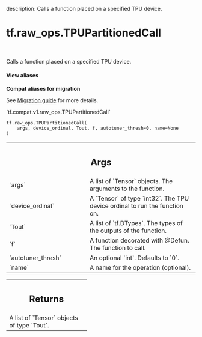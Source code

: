 description: Calls a function placed on a specified TPU device.

<div itemscope itemtype="http://developers.google.com/ReferenceObject">
<meta itemprop="name" content="tf.raw_ops.TPUPartitionedCall" />
<meta itemprop="path" content="Stable" />
</div>

# tf.raw_ops.TPUPartitionedCall

<!-- Insert buttons and diff -->

<table class="tfo-notebook-buttons tfo-api nocontent" align="left">

</table>



Calls a function placed on a specified TPU device.

<section class="expandable">
  <h4 class="showalways">View aliases</h4>
  <p>
<b>Compat aliases for migration</b>
<p>See
<a href="https://www.tensorflow.org/guide/migrate">Migration guide</a> for
more details.</p>
<p>`tf.compat.v1.raw_ops.TPUPartitionedCall`</p>
</p>
</section>

<pre class="devsite-click-to-copy prettyprint lang-py tfo-signature-link">
<code>tf.raw_ops.TPUPartitionedCall(
    args, device_ordinal, Tout, f, autotuner_thresh=0, name=None
)
</code></pre>



<!-- Placeholder for "Used in" -->


<!-- Tabular view -->
 <table class="responsive fixed orange">
<colgroup><col width="214px"><col></colgroup>
<tr><th colspan="2"><h2 class="add-link">Args</h2></th></tr>

<tr>
<td>
`args`
</td>
<td>
A list of `Tensor` objects. The arguments to the function.
</td>
</tr><tr>
<td>
`device_ordinal`
</td>
<td>
A `Tensor` of type `int32`.
The TPU device ordinal to run the function on.
</td>
</tr><tr>
<td>
`Tout`
</td>
<td>
A list of `tf.DTypes`. The types of the outputs of the function.
</td>
</tr><tr>
<td>
`f`
</td>
<td>
A function decorated with @Defun. The function to call.
</td>
</tr><tr>
<td>
`autotuner_thresh`
</td>
<td>
An optional `int`. Defaults to `0`.
</td>
</tr><tr>
<td>
`name`
</td>
<td>
A name for the operation (optional).
</td>
</tr>
</table>



<!-- Tabular view -->
 <table class="responsive fixed orange">
<colgroup><col width="214px"><col></colgroup>
<tr><th colspan="2"><h2 class="add-link">Returns</h2></th></tr>
<tr class="alt">
<td colspan="2">
A list of `Tensor` objects of type `Tout`.
</td>
</tr>

</table>

